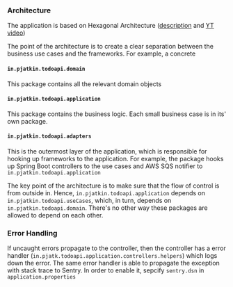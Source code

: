 ### Architecture
The application is based on Hexagonal Architecture ([description](https://blog.ndepend.com/hexagonal-architecture) and [YT video](https://www.youtube.com/watch?v=cPH5AiqLQTo))

The point of the architecture is to create a clear separation between the business use cases and the frameworks. For example, a concrete 

#### `in.pjatkin.todoapi.domain`
This package contains all the relevant domain objects

#### `in.pjatkin.todoapi.application`
This package contains the business logic. Each small business case is in its' own package.

#### `in.pjatkin.todoapi.adapters` 
This is the outermost layer of the application, which is responsible for hooking up frameworks to the application.
For example, the package hooks up Spring Boot controllers to the use cases and AWS SQS notifier to `in.pjatkin.todoapi.application`

The key point of the architecture is to make sure that the flow of control is from outside in. Hence, `in.pjatkin.todoapi.application` depends on `in.pjatkin.todoapi.useCases`, which, in turn, depends on `in.pjatkin.todoapi.domain`.
There's no other way these packages are allowed to depend on each other.

### Error Handling
If uncaught errors propagate to the controller, then the controller has a error handler (`in.pjatk.todoapi.application.controllers.helpers`) which logs down the error.
The same error handler is able to propagate the exception with stack trace to Sentry. In order to enable it, sepcify `sentry.dsn` in `application.properties`
